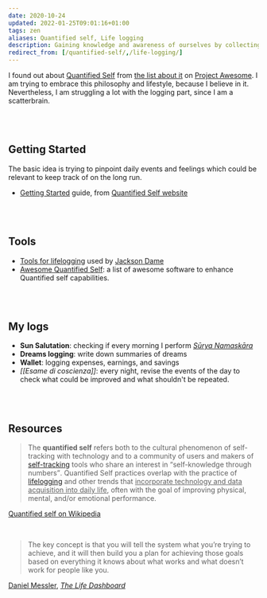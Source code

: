 ```yaml
---
date: 2020-10-24
updated: 2022-01-25T09:01:16+01:00
tags: zen
aliases: Quantified self, Life logging
description: Gaining knowledge and awareness of ourselves by collecting any sort of data which concern us
redirect_from: [/quantified-self/,/life-logging/]
---
```

I found out about [Quantified Self](https://en.wikipedia.org/wiki/Quantified_self 'Quantified Self on Wikipedia') from [the list about it](https://project-awesome.org/woop/awesome-quantified-self 'Awesome Quantified Self') on [Project Awesome](https://project-awesome.org 'Project Awesome'). I am trying to embrace this philosophy and lifestyle, because I believe in it. Nevertheless, I am struggling a lot with the logging part, since I am a scatterbrain.

<br>
<br>

## Getting Started

The basic idea is trying to pinpoint daily events and feelings which could be relevant to keep track of on the long run.

- [Getting Started](https://quantifiedself.com/get-started/) guide, from [Quantified Self website](https://quantifiedself.com)

<br>
<br>

## Tools

- [Tools for lifelogging](https://www.jacksondame.com/blog/lifelogging-how-and-why-i-create-a-quantified-self#tools 'A list of all the tools I use currently - Lifelogging: How \(and Why\) I Create a Quantified Self') used by [Jackson Dame](https://www.jacksondame.com 'Jackson Dame')
- [Awesome Quantified Self](https://project-awesome.org/woop/awesome-quantified-self): a list of awesome software to enhance Quantified self capabilities.

<br>
<br>

## My logs

- **Sun Salutation**: checking if every morning I perform [<cite>Sūrya Namaskāra</cite>](https://en.wikipedia.org/wiki/Surya_Namaskar '“Surya Namaskar” on Wikipedia')
- **Dreams logging**: write down summaries of dreams
- **Wallet**: logging expenses, earnings, and savings
- *[[Esame di coscienza]]*: every night, revise the events of the day to check what could be improved and what shouldn't be repeated.

<br>
<br>

## Resources

> The **quantified self** refers both to the cultural phenomenon of self-tracking with technology and to a community of users and makers of [self-tracking](https://en.wikipedia.org/wiki/Self-tracking 'Self-tracking') tools who share an interest in <q>self-knowledge through numbers</q>. Quantified Self practices overlap with the practice of [lifelogging](https://en.wikipedia.org/wiki/Lifelog 'Lifelog') and other trends that <u>incorporate technology and data acquisition into daily life</u>, often with the goal of improving physical, mental, and/or emotional performance.

<p class='cite'><a href='https://en.wikipedia.org/wiki/Quantified_self'  target='_blank' title='Quantified self on Wikipedia'>Quantified self on Wikipedia</a></p>

<br>

> The key concept is that you will tell the system what you’re trying to achieve, and it will then build you a plan for achieving those goals based on everything it knows about what works and what doesn’t work for people like you.

<p class='cite'><a href='https://danielmiessler.com'  target='_blank' title='Daniel Messler'>Daniel Messler</a>, <cite><a href='https://danielmiessler.com/blog/the-life-dashboard/'  target='_blank' title='The Life Dashboard'>The Life Dashboard</a></cite></p>